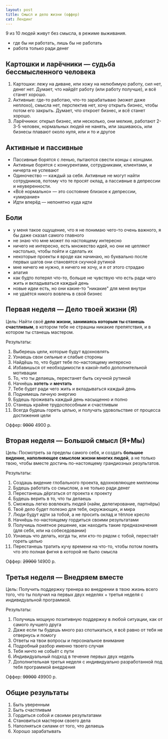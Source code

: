 ```yaml
---
layout: post
title: Смысл и дело жизни (оффер)
cat: Лендинг
---
```


9 из 10 людей живут без смысла, в режиме выживания.

- где бы ни работать, лишь бы не работать
- работа только ради денег

## Картошки и ларёчники — судьба бессмысленного человека

1. Картошки: лежу на диване, или хожу на нелюбимую работу, сил нет, денег нет. Думает, что найдёт работу (или работу получше), и всё станет хорошо.
2. Активные: где-то работаю, что-то зарабатываю (может даже неплохо), смысла нет, перспектив нет, хочу открыть бизнес, чтобы потом его закрыть. Думает, что откроет бизнес, и всё станет хорошо.
3. Ларёчники: открыл бизнес, или несколько, они мелкие, работают 2-3-5 человек, нормальных людей не нанять, или зашиваюсь, или бизнесы плавают около нуля, или и то и другое

## Активные и пассивные

- Пассивные борятся с ленью, пытаются свести концы с концами.
- Активные борятся с конкурентами, сотрудниками, клиентами, и ничерта не успевают
- Одиночество — каждый за себя. Активные не могут найти сотрудников, потому что те просят оклад, а пассивные в депрессии и неуверенности.
- «Всё нормально» — это состояние близкое к депрессии, «умирание»
- Идти вперёд — непонятно куда идти

## Боли

- у меня такое ощущение, что я не понимаю чего-то очень важного, я бы даже сказал самого главного
- не знаю что мне может по настоящему интересно
- ничего не интересно, есть множество идей, но они не цепляют настолько, чтобы пойти и сделать их
- некоторые проекты я вроде как начинаю, но буквально после первых шагов они становятся скучной рутиной
- мне ничего не нужно, я ничего не хочу, и я от этого страдаю
- апатия
- как будто потерял что-то, больше не чувствую что есть ради чего жить и вкладываться каждый день
- новые идеи есть, но они какие-то "никакие" для меня внутри
- не удаётся никого вовлечь в свой бизнес

## Первая неделя — Дело твоей жизни (Я)

Цель: Найти своё **дело жизни, занимаясь которым ты станешь счастливым**, в котором тебе не страшны никакие препятствия, и в котором ты станешь мастером.

Результаты:

1. Выберешь цели, которые будут вдохновлять
2. Узнаешь свои сильные и слабые стороны
3. Найдёшь то, что будет тебе по-настоящему интересно
4. Избавишься от необходимости в какой-либо дополнительной мотивации
5. То, что ты делаешь, перестанет быть скучной рутиной
6. Начнёшь **хотеть** и **мечтать**
7. Тебе будет ради чего жить и вкладываться каждый день
8. Поднимешь личную энергию
9. Будешь проживать каждый день насыщенно и полно
10. Станешь крайне трудоспособным и счастливым
11. Всегда будешь гореть целью, и получать удовольствие от процесса достижения цели

Оффер: <s>9900</s> 4900 р.

## Вторая неделя — Большой смысл (Я+Мы)

Цель: Посмотреть за пределы самого себя, и создать **большое видение, наполняющее смыслом жизни многих людей**, а не только твою, чтобы вместе достичь по-настоящему грандиозных результатов.

Результаты:

1. Создашь видение глобального проекта, вдохновляющее миллионы
2. Будешь работать со смыслом, а не только ради денег
3. Перестанешь дёргаться от проекта к проекту
4. Будешь верить в то, что ты делаешь
5. Сможешь легко вовлекать людей (найм, делегирование, партнёры)
6. Твоё дело будет полезно для тебя, окружающих, и мира
7. Люди будут идти за тобой, а не просить оклад и тёплое кресло
8. Начнёшь по-настоящему гордиться своими результатами
9. Получишь понятное решение, как находить такие предназначения (для себя, или на собеседовании)
10. Узнаешь что делать, когда ты, или кто-то рядом с тобой, перестаёт гореть целью
11. Перестанешь тратить кучу времени на что-то, чтобы потом понять что это полная фигня в которой не было смысла

Оффер: <s>29900</s> 14900 р.

## Третья неделя — Внедряем вместе

Цель: Получить поддержку тренера во внедрении в твою жизнь всего того, что ты получил на первых двух неделях + третья неделя с индивидуальной программой.

Результаты:

1. Получишь мощную позитивную поддержку в любой ситуации, как от самого лучшего друга
2. Даже если ты будешь много раз спотыкаться, я всё равно от тебя не отвернусь и помогу
3. Ответы на твои вопросы и персональное внимание
4. Подробный разбор именно твоего случая
5. Тебя ничто не собьёт с пути
6. Индивидуальный подход в течение первых двух недель
7. Дополнительная третья неделя с индивидуально разработанной под тебя программой внедрения

Оффер: <s>99900</s> 49900 р.

## Общие результаты

1. Быть уверенным
2. Быть счастливым
3. Гордиться собой и своими результатами
4. Становиться мастером своего дела
5. Наполняться силами от того, что делаешь
6. Хорошо зарабатывать

